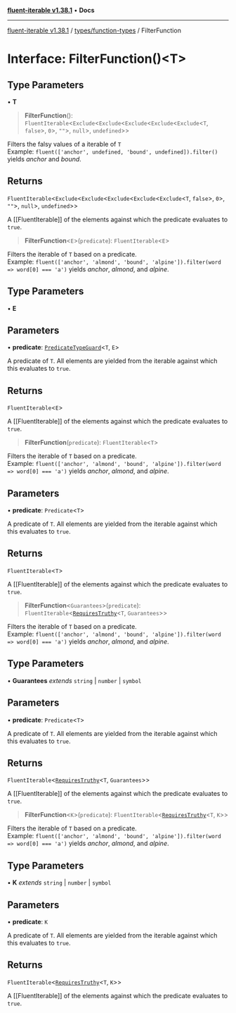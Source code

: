 [**fluent-iterable v1.38.1**](../../../README.md) • **Docs**

***

[fluent-iterable v1.38.1](../../../README.md) / [types/function-types](../README.md) / FilterFunction

# Interface: FilterFunction()\<T\>

## Type Parameters

• **T**

> **FilterFunction**(): `FluentIterable`\<`Exclude`\<`Exclude`\<`Exclude`\<`Exclude`\<`Exclude`\<`T`, `false`\>, `0`\>, `""`\>, `null`\>, `undefined`\>\>

Filters the falsy values of a iterable of `T`<br>
  Example: `fluent(['anchor', undefined, 'bound', undefined]).filter()` yields *anchor* and *bound*.

## Returns

`FluentIterable`\<`Exclude`\<`Exclude`\<`Exclude`\<`Exclude`\<`Exclude`\<`T`, `false`\>, `0`\>, `""`\>, `null`\>, `undefined`\>\>

A [[FluentIterable]] of the elements against which the predicate evaluates to `true`.

> **FilterFunction**\<`E`\>(`predicate`): `FluentIterable`\<`E`\>

Filters the iterable of `T` based on a predicate.<br>
  Example: `fluent(['anchor', 'almond', 'bound', 'alpine']).filter(word => word[0] === 'a')` yields *anchor*, *almond*, and *alpine*.

## Type Parameters

• **E**

## Parameters

• **predicate**: [`PredicateTypeGuard`](../type-aliases/PredicateTypeGuard.md)\<`T`, `E`\>

A predicate of `T`. All elements are yielded from the iterable against which this evaluates to `true`.

## Returns

`FluentIterable`\<`E`\>

A [[FluentIterable]] of the elements against which the predicate evaluates to `true`.

> **FilterFunction**(`predicate`): `FluentIterable`\<`T`\>

Filters the iterable of `T` based on a predicate.<br>
  Example: `fluent(['anchor', 'almond', 'bound', 'alpine']).filter(word => word[0] === 'a')` yields *anchor*, *almond*, and *alpine*.

## Parameters

• **predicate**: `Predicate`\<`T`\>

A predicate of `T`. All elements are yielded from the iterable against which this evaluates to `true`.

## Returns

`FluentIterable`\<`T`\>

A [[FluentIterable]] of the elements against which the predicate evaluates to `true`.

> **FilterFunction**\<`Guarantees`\>(`predicate`): `FluentIterable`\<[`RequiresTruthy`](../type-aliases/RequiresTruthy.md)\<`T`, `Guarantees`\>\>

Filters the iterable of `T` based on a predicate.<br>
  Example: `fluent(['anchor', 'almond', 'bound', 'alpine']).filter(word => word[0] === 'a')` yields *anchor*, *almond*, and *alpine*.

## Type Parameters

• **Guarantees** *extends* `string` \| `number` \| `symbol`

## Parameters

• **predicate**: `Predicate`\<`T`\>

A predicate of `T`. All elements are yielded from the iterable against which this evaluates to `true`.

## Returns

`FluentIterable`\<[`RequiresTruthy`](../type-aliases/RequiresTruthy.md)\<`T`, `Guarantees`\>\>

A [[FluentIterable]] of the elements against which the predicate evaluates to `true`.

> **FilterFunction**\<`K`\>(`predicate`): `FluentIterable`\<[`RequiresTruthy`](../type-aliases/RequiresTruthy.md)\<`T`, `K`\>\>

Filters the iterable of `T` based on a predicate.<br>
  Example: `fluent(['anchor', 'almond', 'bound', 'alpine']).filter(word => word[0] === 'a')` yields *anchor*, *almond*, and *alpine*.

## Type Parameters

• **K** *extends* `string` \| `number` \| `symbol`

## Parameters

• **predicate**: `K`

A predicate of `T`. All elements are yielded from the iterable against which this evaluates to `true`.

## Returns

`FluentIterable`\<[`RequiresTruthy`](../type-aliases/RequiresTruthy.md)\<`T`, `K`\>\>

A [[FluentIterable]] of the elements against which the predicate evaluates to `true`.

